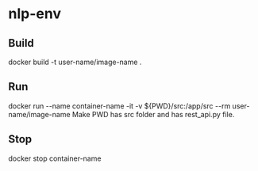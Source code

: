# nlp-env

## Build
docker build -t user-name/image-name .

## Run
docker run --name container-name -it -v ${PWD}/src:/app/src --rm user-name/image-name
Make PWD has src folder and has rest_api.py file.

## Stop
docker stop container-name
  
  
